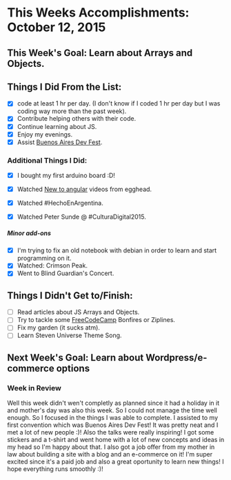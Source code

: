 # This Weeks Accomplishments: October 12, 2015

## This Week's Goal: Learn about Arrays and Objects.

## Things I Did From the List:

- [x] code at least 1 hr per day. (I don't know if I coded 1 hr per day but I was coding way more than the past week).
- [x] Contribute helping others with their code.
- [x] Continue learning about JS.
- [x] Enjoy my evenings.
- [x] Assist [Buenos Aires Dev Fest](http://devfest.gdg.com.ar/).

### Additional Things I Did:

- [x] I bought my first arduino board :D!
- [x] Watched [New to angular](https://egghead.io/articles/new-to-angularjs-start-learning-here?utm_content=bufferca925&utm_medium=social&utm_source=twitter.com&utm_campaign=buffer) videos from egghead.
- [x] Watched #HechoEnArgentina.
- [x] Watched Peter Sunde @ #CulturaDigital2015.


##### Minor add-ons
- [x] I'm trying to fix an old notebook with debian in order to learn and start programming on it.
- [x] Watched: Crimson Peak.
- [x] Went to Blind Guardian's Concert.

## Things I Didn't Get to/Finish:

- [ ] Read articles about JS Arrays and Objects.
- [ ] Try to tackle some [FreeCodeCamp](http://www.freecodecamp.com/julianaramburu) Bonfires or Ziplines.
- [ ] Fix my garden (it sucks atm).
- [ ] Learn Steven Universe Theme Song.

## Next Week's Goal: Learn about Wordpress/e-commerce options

### Week in Review

Well this week didn't wen't completly as planned since it had a holiday in it and mother's day was also this week. So I could not manage the 
time well enough. So I focused in the things I was able to complete. 
I assisted to my first convention which was Buenos Aires Dev Fest! It was pretty neat and I met a lot of new people :)! Also the talks were really inspiring!
I got some stickers and a t-shirt and went home with a lot of new concepts and ideas in my head so I'm happy about that.
I also got a job offer from my mother in law about building a site with a blog and an e-commerce on it! I'm super excited since it's a paid job and also a great
oportunity to learn new things! I hope everything runs smoothly :)!
